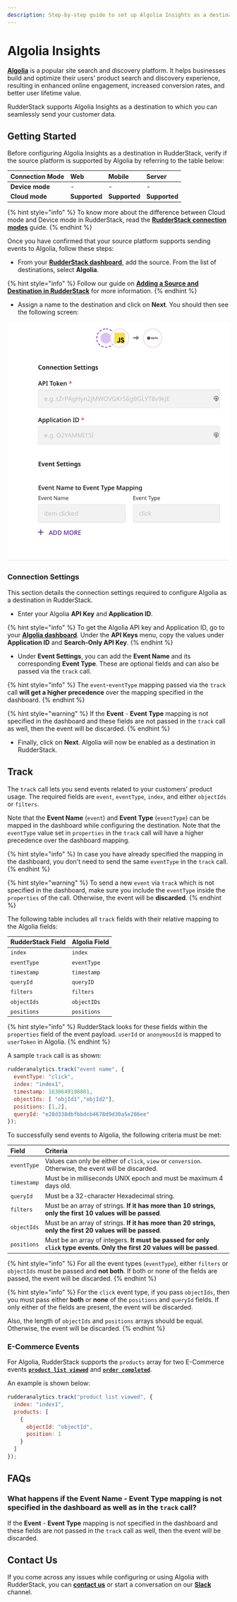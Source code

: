 ```yaml
---
description: Step-by-step guide to set up Algolia Insights as a destination in RudderStack.
---
```


# Algolia Insights

[**Algolia**](https://www.algolia.com/) is a popular site search and discovery platform. It helps businesses build and optimize their users' product search and discovery experience, resulting in enhanced online engagement, increased conversion rates, and better user lifetime value.

RudderStack supports Algolia Insights as a destination to which you can seamlessly send your customer data.

## Getting Started

Before configuring Algolia Insights as a destination in RudderStack, verify if the source platform is supported by Algolia by referring to the table below:

| **Connection Mode** | **Web** | **Mobile** | **Server** |
| :--- | :--- | :--- | :--- |
| **Device mode** | - | - | - |
| **Cloud mode** | **Supported** | **Supported** | **Supported** |

{% hint style="info" %}
To know more about the difference between Cloud mode and Device mode in RudderStack, read the [**RudderStack connection modes**](https://docs.rudderstack.com/get-started/rudderstack-connection-modes) guide.
{% endhint %}

Once you have confirmed that your source platform supports sending events to Algolia, follow these steps:

* From your [**RudderStack dashboard**](https://app.rudderstack.com/), add the source. From the list of destinations, select **Algolia**.

{% hint style="info" %}
Follow our guide on [**Adding a Source and Destination in RudderStack**](https://docs.rudderstack.com/how-to-guides/adding-source-and-destination-rudderstack) for more information.
{% endhint %}

* Assign a name to the destination and click on **Next**. You should then see the following screen:

![Algolia Connection Settings](../../.gitbook/assets/Algolia.png)

### Connection Settings

This section details the connection settings required to configure Algolia as a destination in RudderStack.

* Enter your Algolia **API Key** and **Application ID**.

{% hint style="info" %}
To get the Algolia API key and Application ID, go to your [**Algolia dashboard**](https://www.algolia.com/apps/). Under the **API Keys** menu, copy the values under **Application ID** and **Search-Only API Key**.
{% endhint %}

* Under **Event Settings**, you can add the **Event Name** and its corresponding **Event Type**. These are optional fields and can also be passed via the `track` call. 

{% hint style="info" %}
The `event`-`eventType` mapping passed via the `track` call **will get a higher precedence** over the mapping specified in the dashboard.
{% endhint %}

{% hint style="warning" %}
If the **Event** - **Event Type** mapping is not specified in the dashboard and these fields are not passed in the `track` call as well, then the event will be discarded.
{% endhint %}

* Finally, click on **Next**. Algolia will now be enabled as a destination in RudderStack.

## Track

The `track` call lets you send events related to your customers' product usage. The required fields are `event`, `eventType`, `index`, and either `objectIds` or `filters`.

Note that the **Event Name** \(`event`\) and **Event Type** \(`eventType`\) can be mapped in the dashboard while configuring the destination. Note that the `eventType` value set in `properties` in the `track` call will have a higher precedence over the dashboard mapping.

{% hint style="info" %}
In case you have already specified the mapping in the dashboard, you don't need to send the same `eventType` in the `track` call.
{% endhint %}

{% hint style="warning" %}
To send a new `event` via `track` which is not specified in the dashboard, make sure you include the `eventType` inside the `properties` of the call. Otherwise, the event will be **discarded**.
{% endhint %}

The following table includes all `track` fields with their relative mapping to the Algolia fields:

| **RudderStack Field** | **Algolia Field** |
| :--- | :--- |
| `index` | `index` |
| `eventType` | `eventType` |
| `timestamp` | `timestamp` |
| `queryId` | `queryID` |
| `filters` | `filters` |
| `objectIds` | `objectIDs` |
| `positions` | `positions` |

{% hint style="info" %}
RudderStack looks for these fields within the `properties` field of the event payload. `userId` or `anonymousId` is mapped to `userToken` in Algolia.
{% endhint %}

A sample `track` call is as shown:

```javascript
rudderanalytics.track("event name", {
  eventType: "click",  
  index: "index1",
  timestamp: 1630649198801,
  objectIds: [ "objId1","objId2"],
  positions: [1,2],
  queryId: "e28d338dbfbbdcb4678d9d30a5e286ee"
});
```

To successfully send events to Algolia, the following criteria must be met:

| **Field** | **Criteria** |
| :--- | :--- |
| `eventType` | Values can only be  either of `click`, `view` or `conversion`. Otherwise, the event will be discarded. |
| `timestamp` | Must be in milliseconds UNIX epoch and must be maximum 4 days old. |
| `queryId` | Must be a 32-character Hexadecimal string. |
| `filters` | Must be an array of strings. **If it has more than 10 strings, only the first 10 values will be passed**. |
| `objectIds` | Must be an array of strings. **If it has more than 20 strings, only the first 20 values will be passed**. |
| `positions` | Must be an array of integers. **It must be passed for only `click` type events. Only the first 20 values will be passed**. |

{% hint style="info" %}
For all the event types \(`eventType`\), either `filters` or `objectIds` must be passed and **not both**. If both or none of the fields are passed, the event will be discarded.
{% endhint %}

{% hint style="info" %}
For the `click` event type, if you pass `objectIds`, then you must pass either **both** or **none** of the `positions` and `queryId` fields. If only either of the fields are present, the event will be discarded.

Also, the length of `objectIds` and `positions` arrays should be equal. Otherwise, the event will be discarded.
{% endhint %}

### E-Commerce Events

For Algolia, RudderStack supports the `products` array for two E-Commerce events [**`product list viewed`**](https://docs.rudderstack.com/rudderstack-api/api-specification/rudderstack-ecommerce-events-specification/browsing#product-list-viewed) and [**`order completed`**](https://docs.rudderstack.com/rudderstack-api/api-specification/rudderstack-ecommerce-events-specification/ordering#order-completed).

An example is shown below:

```javascript
rudderanalytics.track("product list viewed", {
  index: "index1",
  products: [
    {
      objectId: "objectId",
      position: 1
    }
  ]
});
```

## FAQs

### What happens if the Event Name - Event Type mapping is not specified in the dashboard as well as in the `track` call?

If the **Event** - **Event Type** mapping is not specified in the dashboard and these fields are not passed in the `track` call as well, then the event will be discarded.

## Contact Us

If you come across any issues while configuring or using Algolia with RudderStack, you can [**contact us**](mailto:%20docs@rudderstack.com) or start a conversation on our [**Slack**](https://resources.rudderstack.com/join-rudderstack-slack) channel.


